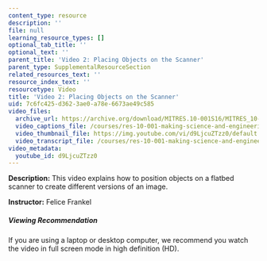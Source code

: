 ```yaml
---
content_type: resource
description: ''
file: null
learning_resource_types: []
optional_tab_title: ''
optional_text: ''
parent_title: 'Video 2: Placing Objects on the Scanner'
parent_type: SupplementalResourceSection
related_resources_text: ''
resource_index_text: ''
resourcetype: Video
title: 'Video 2: Placing Objects on the Scanner'
uid: 7c6fc425-d362-3ae0-a78e-6673ae49c585
video_files:
  archive_url: https://archive.org/download/MITRES.10-001S16/MITRES_10-001S16_Track03_300k.mp4
  video_captions_file: /courses/res-10-001-making-science-and-engineering-pictures-a-practical-guide-to-presenting-your-work-spring-2016/badb3d4a00435dc9a2311642394d8d55_d9LjcuZTzz0.vtt
  video_thumbnail_file: https://img.youtube.com/vi/d9LjcuZTzz0/default.jpg
  video_transcript_file: /courses/res-10-001-making-science-and-engineering-pictures-a-practical-guide-to-presenting-your-work-spring-2016/e0c9b9da1029bb7026e8c6549539db05_d9LjcuZTzz0.pdf
video_metadata:
  youtube_id: d9LjcuZTzz0
---
```


**Description:** This video explains how to position objects on a flatbed scanner to create different versions of an image.

**Instructor:** Felice Frankel

##### Viewing Recommendation

If you are using a laptop or desktop computer, we recommend you watch the video in full screen mode in high definition (HD).